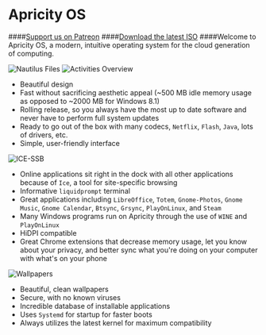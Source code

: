 # Apricity OS
####[Support us on Patreon](https://www.patreon.com/apricity)
####[Download the latest ISO](http://apricityos.com/iso/apricity_os-latest.iso)
####Welcome to Apricity OS, a modern, intuitive operating system for the cloud generation of computing. 

![Nautilus Files](https://raw.githubusercontent.com/apagajewski/Apricity_OS/master/Apricity%20Screengrabs/Screenshot%20from%202015-07-05%2016-45-25.png)
![Activities Overview](https://github.com/apagajewski/Apricity_OS/blob/master/Apricity%20Screengrabs/Screenshot%20from%202015-07-05%2016-45-03.png?raw=true)
- Beautiful design
- Fast without sacrificing aesthetic appeal (~500 MB idle memory usage as opposed to ~2000 MB for Windows 8.1)
- Rolling release, so you always have the most up to date software and never have to perform full system updates
- Ready to go out of the box with many codecs, `Netflix`, `Flash`, `Java`, lots of drivers, etc.
- Simple, user-friendly interface

![ICE-SSB](https://github.com/apagajewski/Apricity_OS/blob/master/Apricity%20Screengrabs/Screenshot%20from%202015-07-05%2018-37-52.png?raw=true)
- Online applications sit right in the dock with all other applications because of `Ice`, a tool for site-specific browsing
- Informative `liquidprompt` terminal
- Great applications including `LibreOffice`, `Totem`, `Gnome-Photos`, `Gnome Music`, `Gnome Calendar`, `Btsync`, `Grsync`, `PlayOnLinux`, and `Steam`
- Many Windows programs run on Apricity through the use of `WINE` and `PlayOnLinux`
- HiDPI compatible
- Great Chrome extensions that decrease memory usage, let you know about your privacy, and better sync what you're doing on your computer with what's on your phone

![Wallpapers](https://github.com/apagajewski/Apricity_OS/blob/master/Apricity%20Screengrabs/Screenshot%20from%202015-07-05%2018-59-02.png?raw=true)
- Beautiful, clean wallpapers
- Secure, with no known viruses
- Incredible database of installable applications
- Uses `Systemd` for startup for faster boots
- Always utilizes the latest kernel for maximum compatibility
